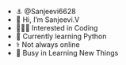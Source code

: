 - ⚓ @Sanjeevi6628
- 👋 Hi, I’m Sanjeevi.V
- 👨🏻‍💻 Interested in Coding
- 🐍 Currently learning Python
- ⚕️ Not always online
- 📖 Busy in Learning New Things
